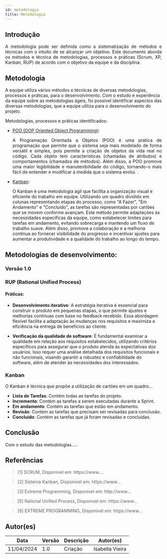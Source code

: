 ```yaml
---
id: metodologia
title: Metodologia
---
```

 
 
## Introdução
 
<p align = "justify">
A metodologia pode ser definida como a sistematização de métodos e técnicas com o intuito de se alcançar um objetivo. Este documento aborda os métodos e técnica de metodologias, processos e práticas (Scrum, XP, Kanban, RUP) de acordo com o objetivo da equipe e da disciplina.
</p>
 
## Metodologia
A equipe utiliza vários métodos e técnicas de diversas metodologias, processos e práticas, para o desenvolvimento. Com o estudo e  experiência da equipe sobre as metodologias ágeis, foi possível identificar aspectos das diversas metodologias, que a equipe utiliza para o desenvolvimento do projeto.
 
Metodologias, processos e práticas identificados:
 
- [POO (OOP Oriented Object Programming)](https://www....):<p align = "justify">
A Programação Orientada a Objetos (POO) é uma prática de programação que permite que o sistema seja mais modelado de forma versátil e simples, pois permite a criação de objetos da vida real no código. Cada objeto tem características (chamadas de atributos) e comportamentos (chamados de métodos). Além disso, a POO promove uma maior legibilidade e manutenibilidade do código, tornando-o mais fácil de entender e modificar à medida que o sistema evolui. .
</p>
 
- [Kanban](https://www...):</p>
O Kanban é uma metodologia ágil que facilita a organização visual e eficiente do trabalho em equipe. Utilizando um quadro dividido em colunas representando etapas do processo, como "A Fazer", "Em Andamento" e "Concluído", as tarefas são representadas por cartões que se movem conforme avançam. Este método permite adaptações às necessidades específicas da equipe, como estabelecer limites para tarefas em andamento, evitando sobrecarga e mantendo um fluxo de trabalho suave. Além disso, promove a colaboração e a melhoria contínua ao fornecer visibilidade do progresso e incentivar ajustes para aumentar a produtividade e a qualidade do trabalho ao longo do tempo.
<p align = "justify">
 
 
## Metodologias de desenvolvimento:
 
### Versão 1.0
 
### RUP (Rational Unified Process)
 
#### Práticas:
 
- **Desenvolvimento iterativo**: A estratégia iterativa é essencial para construir o produto em pequenas etapas, o que permite ajustes e melhorias contínuas com base no feedback recebido. Essa abordagem flexível facilita a adaptação às mudanças nos requisitos e maximiza a eficiência na entrega de benefícios ao cliente.
 
- **Verificação da qualidade de software**: É fundamental examinar a qualidade em relação aos requisitos estabelecidos, utilizando critérios específicos para assegurar que o produto atenda às expectativas dos usuários. Isso requer uma análise detalhada dos requisitos funcionais e não funcionais, visando garantir a robustez e confiabilidade do software, além de atender às necessidades dos interessados.
 
 
### Kanban
 
<p align = "justify">
O Kanban é técnica que propõe a utilização de cartões em um quadro...
</p>
 
- **Lista de Tarefas**: Contém todas as tarefas do projeto.
- **Incremento**: Contém as tarefas a serem executadas durante a Sprint.
- **Em andamento**: Contém as tarefas que estão em andamento.
- **Revisão**: Contém as tarefas que precisam ser revisadas para conclusão.
- **Concluido**: Contém as tarefas que já foram revisadas e concluídas.
 
 
## Conclusão
 
<p align = "justify">
 
Com o estudo das metodologias.....
 
</p>
 
## Referências
 
> [1] SCRUM, Disponivel em: https://www....
 
> [2] Sistema Kanban, Disponivel em: https://www...
 
> [3] Extreme Programming, Disponivel em: http://www...

> [5] Rational Unified Process, Disponivel em: https://www...
 
> [6] EXTREME PROGRAMMING, Disponivel em: https://www...
 
 
## Autor(es)
 
| Data | Versão | Descrição | Autor(es) |
| -- | -- | -- | -- |
| 11/04/2024 | 1.0 | Criação  | Isabella Vieira |

